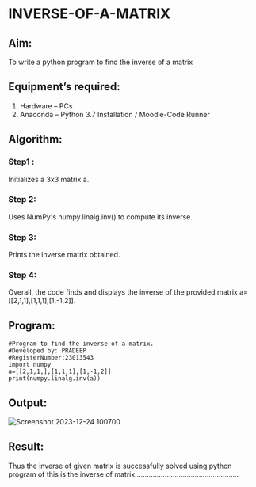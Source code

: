 # INVERSE-OF-A-MATRIX
## Aim:
To write a python program to find the inverse of a matrix
## Equipment’s required:
1. 	Hardware – PCs
2. 	Anaconda – Python 3.7 Installation / Moodle-Code Runner
## Algorithm:
### Step1 : 
Initializes a 3x3 matrix a.
### Step 2: 
Uses NumPy's numpy.linalg.inv() to compute its inverse.
### Step 3: 
Prints the inverse matrix obtained.
### Step 4: 
Overall, the code finds and displays the inverse of the provided matrix a=[[2,1,1],[1,1,1],[1,-1,2]].

## Program:
```
#Program to find the inverse of a matrix.
#Developed by: PRADEEP
#RegisterNumber:23013543
import numpy
a=[[2,1,1,],[1,1,1],[1,-1,2]]
print(numpy.linalg.inv(a))
```
## Output:
![Screenshot 2023-12-24 100700](https://github.com/velupradeep/INVERSE-OF-A-MATRIX/assets/150329341/5885d619-c49a-4617-ab05-f3de5387773d)

## Result:
Thus the inverse of given matrix is successfully solved using python program of this is the inverse of matrix....................................................


